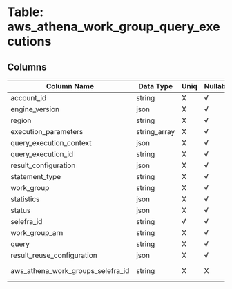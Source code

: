 # Table: aws_athena_work_group_query_executions

## Columns 

|  Column Name   |  Data Type  | Uniq | Nullable | Description | 
|  ----  | ----  | ----  | ----  | ---- | 
| account_id | string | X | √ |  | 
| engine_version | json | X | √ |  | 
| region | string | X | √ |  | 
| execution_parameters | string_array | X | √ |  | 
| query_execution_context | json | X | √ |  | 
| query_execution_id | string | X | √ |  | 
| result_configuration | json | X | √ |  | 
| statement_type | string | X | √ |  | 
| work_group | string | X | √ |  | 
| statistics | json | X | √ |  | 
| status | json | X | √ |  | 
| selefra_id | string | √ | √ | random id | 
| work_group_arn | string | X | √ |  | 
| query | string | X | √ |  | 
| result_reuse_configuration | json | X | √ |  | 
| aws_athena_work_groups_selefra_id | string | X | X | fk to aws_athena_work_groups.selefra_id | 


